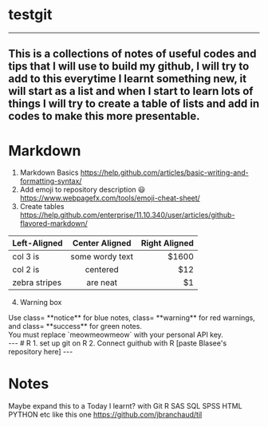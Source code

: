 # testgit
---
This is a collections of notes of useful codes and tips that I will use to build my github, I will try to add to this everytime I learnt something new, it will start as a list and when I start to learn lots of things I will try to create a table of lists and add in codes to make this more presentable. 
---
# Markdown
1. Markdown Basics https://help.github.com/articles/basic-writing-and-formatting-syntax/
2. Add emoji to repository description :smiley: https://www.webpagefx.com/tools/emoji-cheat-sheet/
3. Create tables
https://help.github.com/enterprise/11.10.340/user/articles/github-flavored-markdown/

| Left-Aligned  | Center Aligned  | Right Aligned |
| :------------ |:---------------:| -----:|
| col 3 is      | some wordy text | $1600 |
| col 2 is      | centered        |   $12 |
| zebra stripes | are neat        |    $1 |

4. Warning box

<aside class="notice">
Use class= **notice** for blue notes, class= **warning** for red warnings, and class= **success** for green notes.
</aside>
<aside class="notice">
You must replace `meowmeowmeow` with your personal API key.
</aside>
---
# R
1. set up git on R 
2. Connect guithub with R [paste Blasee's repository here]
---

# Notes
Maybe expand this to a Today I learnt? with Git R SAS SQL SPSS HTML PYTHON etc
like this one https://github.com/jbranchaud/til
